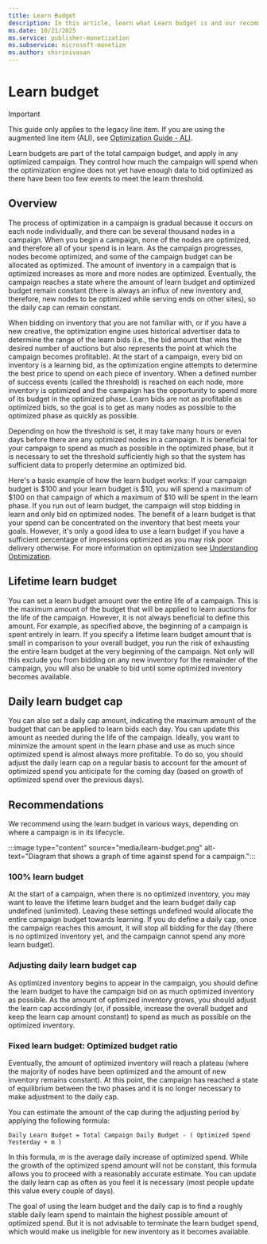 ```yaml
---
title: Learn Budget
description: In this article, learn what Learn budget is and our recommendations on how to use Learn budget.
ms.date: 10/21/2025
ms.service: publisher-monetization
ms.subservice: microsoft-monetize
ms.author: shsrinivasan
---
```


# Learn budget

> [!IMPORTANT]
> This guide only applies to the legacy line item. If you are using the augmented line item (ALI), see [Optimization Guide - ALI](optimization-guide-ali.md).

Learn budgets are part of the total campaign budget, and apply in any optimized campaign. They control how much the campaign will spend when the optimization engine does not yet have enough data to bid optimized as there have been too few events to meet the learn threshold.

## Overview

The process of optimization in a campaign is gradual because it occurs on each node individually, and there can be several thousand nodes in a campaign. When you begin a campaign, none of the nodes are optimized, and therefore all of your spend is in learn. As the campaign progresses, nodes become optimized, and some of the campaign budget can be allocated as optimized. The amount of inventory in a campaign that is optimized increases as more and more nodes are optimized. Eventually, the campaign reaches a state where the amount of learn budget and optimized budget remain constant (there is always an influx of new inventory and, therefore, new nodes to be optimized while serving ends on other sites), so the daily cap can remain constant.

When bidding on inventory that you are not familiar with, or if you have a new creative, the optimization engine uses historical advertiser data to determine the range of the learn bids (i.e., the bid amount that wins the desired number of auctions but also represents the point at which the campaign becomes profitable). At the start of a campaign, every bid on inventory is a learning bid, as the optimization engine attempts to determine the best price to spend on each piece of inventory. When a defined number of success events (called the threshold) is reached on each node, more inventory is optimized and the campaign has the opportunity to spend more of its budget in the optimized phase. Learn bids are not as profitable as optimized bids, so the goal is to get as many nodes as possible to the optimized phase as quickly as possible.

Depending on how the threshold is set, it may take many hours or even days before there are any optimized nodes in a campaign. It is beneficial for your campaign to spend as much as possible in the optimized phase, but it is necessary to set the threshold sufficiently high so that the system has sufficient data to properly determine an optimized bid.

Here's a basic example of how the learn budget works: If your campaign budget is $100 and your learn budget is $10, you will spend a maximum of $100 on that campaign of which a maximum of $10 will be spent in the learn phase. If you run out of learn budget, the campaign will stop bidding in learn and only bid on optimized nodes. The benefit of a learn budget is that your spend can be concentrated on the inventory that best meets your goals. However, it's only a good idea to use a learn budget if you have a sufficient percentage of impressions optimized as you may risk poor delivery otherwise. For more information on optimization see [Understanding Optimization](understanding-optimization.md).

## Lifetime learn budget

You can set a learn budget amount over the entire life of a campaign. This is the maximum amount of the budget that will be applied to learn auctions for the life of the campaign. However, it is not always beneficial to define this amount. For example, as specified above, the beginning of a campaign is spent entirely in learn. If you specify a lifetime learn budget amount that is small in comparison to your overall budget, you run the risk of exhausting the entire learn budget at the very beginning of the campaign. Not only will this exclude you from bidding on any new inventory for the remainder of the campaign, you will also be unable to bid until some optimized inventory becomes available.

## Daily learn budget cap

You can also set a daily cap amount, indicating the maximum amount of the budget that can be applied to learn bids each day. You can update this amount as needed during the life of the campaign. Ideally, you want to minimize the amount spent in the learn phase and use as much since optimized spend is almost always more profitable. To do so, you should adjust the daily learn cap on a regular basis to account for the amount of optimized spend you anticipate for the coming day (based on growth of optimized spend over the previous days).

## Recommendations

We recommend using the learn budget in various ways, depending on where a campaign is in its lifecycle.

:::image type="content" source="media/learn-budget.png" alt-text="Diagram that shows a graph of time against spend for a campaign.":::

### 100% learn budget

At the start of a campaign, when there is no optimized inventory, you may want to leave the lifetime learn budget and the learn budget daily cap undefined (unlimited). Leaving these settings undefined would allocate the entire campaign budget towards learning. If you do define a daily cap, once the campaign reaches this amount, it will stop all bidding for the day (there is no optimized inventory yet, and the campaign cannot spend any more learn budget).

### Adjusting daily learn budget cap

As optimized inventory begins to appear in the campaign, you should define the learn budget to have the campaign bid on as much optimized inventory as possible. As the amount of optimized inventory grows, you should adjust the learn cap accordingly (or, if possible, increase the overall budget and keep the learn cap amount constant) to spend as much as possible on the optimized inventory.

### Fixed learn budget: Optimized budget ratio

Eventually, the amount of optimized inventory will reach a plateau (where the majority of nodes have been optimized and the amount of new inventory remains constant). At this point, the campaign has reached a state of equilibrium between the two phases and it is no longer necessary to make adjustment to the daily cap.

You can estimate the amount of the cap during the adjusting period by applying the following formula:

```
Daily Learn Budget = Total Campaign Daily Budget - ( Optimized Spend Yesterday + m )
```

In this formula, *m* is the average daily increase of optimized spend. While the growth of the optimized spend amount will not be constant, this formula allows you to proceed with a reasonably accurate estimate. You can update the daily learn cap as often as you feel it is necessary (most people update this value every couple of days).

The goal of using the learn budget and the daily cap is to find a roughly stable daily learn spend to maintain the highest possible amount of optimized spend. But it is not advisable to terminate the learn budget spend, which would make us ineligible for new inventory as it becomes available.
